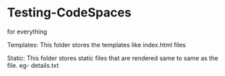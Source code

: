 # Testing-CodeSpaces
for everything

Templates:
This folder stores the templates like index.html files

Static:
This folder stores static files that are rendered same to same as the file.
eg- details.txt
